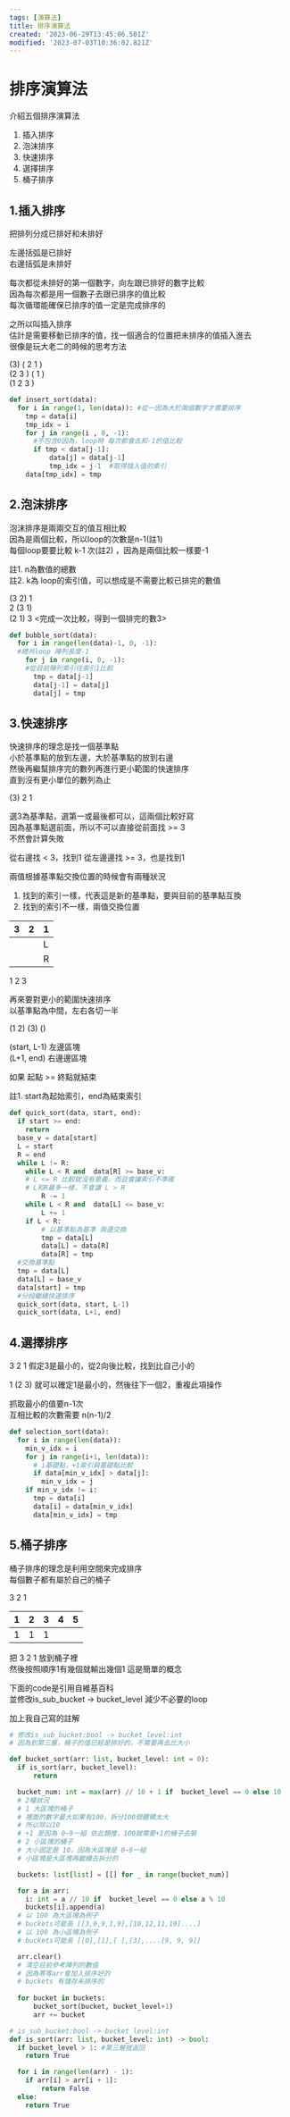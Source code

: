 ```yaml
---
tags: [演算法]
title: 排序演算法
created: '2023-06-29T13:45:06.501Z'
modified: '2023-07-03T10:36:02.821Z'
---
```


# 排序演算法

介紹五個排序演算法

1. 插入排序
2. 泡沫排序
3. 快速排序
4. 選擇排序
5. 桶子排序

## 1.插入排序

把排列分成已排好和未排好  

左邊括弧是已排好  
右邊括弧是未排好  

每次都從未排好的第一個數字，向左跟已排好的數字比較  
因為每次都是用一個數子去跟已排序的值比較  
每次循環能確保已排序的值一定是完成排序的

之所以叫插入排序  
估計是需要移動已排序的值，找一個適合的位置把未排序的值插入進去  
很像是玩大老二的時候的思考方法

(3) ( 2 1 )  
(2 3 ) ( 1 )  
(1   2   3 )

```python
def insert_sort(data):
  for i in range(1, len(data)): #從一因為大於兩個數字才需要排序
    tmp = data[i]
    tmp_idx = i
    for j in range(i , 0, -1):
      #不包含0因為，loop時 每次都會去和-1的值比較
      if tmp < data[j-1]:
          data[j] = data[j-1]
          tmp_idx = j-1  #取得插入值的索引
    data[tmp_idx] = tmp
```

## 2.泡沫排序


泡沫排序是兩兩交互的值互相比較  
因為是兩個比較，所以loop的次數是n-1(註1)  
每個loop要要比較 k-1 次(註2) ，因為是兩個比較一樣要-1

註1. n為數值的總數  
註2. k為 loop的索引值，可以想成是不需要比較已排完的數值

(3 2)   1  
2 (3    1)  
(2  1)  3   <完成一次比較，得到一個排完的數3>

```python
def bubble_sort(data):
  for i in range(len(data)-1, 0, -1):
  #總共loop 陣列長度-1
    for j in range(i, 0, -1):
    #從目前陣列索引往索引1比較
      tmp = data[j-1]
      data[j-1] = data[j]
      data[j] = tmp

```

## 3.快速排序

快速排序的理念是找一個基準點  
小於基準點的放到左邊，大於基準點的放到右邊  
然後再繼幫排序完的數列再進行更小範圍的快速排序  
直到沒有更小單位的數列為止

(3) 2 1   

選3為基準點，選第一或最後都可以，這兩個比較好寫  
因為基準點選前面，所以不可以直接從前面找 >= 3  
不然會計算失敗
 
從右邊找 < 3，找到1
從左邊邊找 >= 3，也是找到1

兩值根據基準點交換位置的時候會有兩種狀況
1. 找到的索引一樣，代表這是新的基準點，要與目前的基準點互換
2. 找到的索引不一樣，兩值交換位置

| 3 | 2 | 1 |
| --- | --- | --- | 
|  | | L |
|  |  | R |

1 2 3

再來要對更小的範圍快速排序  
以基準點為中間，左右各切一半  

(1 2) (3) ()

(start, L-1) 左邊區塊  
(L+1, end) 右邊邊區塊  

如果 起點 >= 終點就結束

註1. start為起始索引，end為結束索引

```python
def quick_sort(data, start, end):
  if start >= end:
    return
  base_v = data[start]
  L = start
  R = end
  while L != R:
    while L < R and  data[R] >= base_v: 
    # L <= R 比較就沒有意義，而且會讓索引不準確
    # L和R最多一樣，不會讓 L > R
        R -= 1
    while L < R and  data[L] <= base_v:
        L += 1
    if L < R:
        # 以基準點為基準 兩邊交換
        tmp = data[L]
        data[L] = data[R]
        data[R] = tmp
  #交換基準點
  tmp = data[L]
  data[L] = base_v
  data[start] = tmp
  #分段繼續快速排序
  quick_sort(data, start, L-1)
  quick_sort(data, L+1, end)

```

## 4.選擇排序
3 2 1
假定3是最小的，從2向後比較，找到比自己小的

1 (2 3)
就可以確定1是最小的，然後往下一個2，重複此項操作  

抓取最小的值要n-1次  
互相比較的次數需要 n(n-1)/2


```python
def selection_sort(data):
  for i in range(len(data)):
    min_v_idx = i
    for j in range(i+1, len(data)):
      # i基礎點，+1索引與基礎點比較
      if data[min_v_idx] > data[j]:
        min_v_idx = j
    if min_v_idx != i:
      tmp = data[i]
      data[i] = data[min_v_idx]
      data[min_v_idx] = tmp

```

## 5.桶子排序

桶子排序的理念是利用空間來完成排序  
每個數子都有屬於自己的桶子

3 2 1

| 1 | 2 | 3 | 4 | 5 |
| --- | --- | --- | --- | --- | 
| 1 | 1 | 1 | |  |

把 3  2  1 放到桶子裡  
然後按照順序1有幾個就輸出幾個1
這是簡單的概念

下面的code是引用自維基百科  
並修改is_sub_bucket -> bucket_level
減少不必要的loop

加上我自己寫的註解

```python
# 修改is_sub_bucket:bool -> bucket_level:int
# 因為到第三層，桶子的值已經是排好的，不需要再去比大小

def bucket_sort(arr: list, bucket_level: int = 0):
  if is_sort(arr, bucket_level):
      return

  bucket_num: int = max(arr) // 10 + 1 if  bucket_level == 0 else 10
  # 2種狀況
  # 1 大區塊的桶子
  # 裡面的數字最大如果有100，拆分100個體積太大
  # 所以除以10
  # +1 是因為 0~9一組 依此類推，100就需要+1的桶子去裝
  # 2 小區塊的桶子
  # 大小固定是 10，因為大區塊是 0~9一組
  # 小區塊是大區塊再繼續去拆分的

  buckets: list[list] = [[] for _ in range(bucket_num)]

  for a in arr:
    i: int = a // 10 if  bucket_level == 0 else a % 10
    buckets[i].append(a)
  # 以 100 為大區塊為例子
  # buckets可能長 [[3,0,9,1,9],[10,12,11,19]....]
  # 以 100 為小區塊為例子
  # buckets可能長 [[0],[1],[ ],[3],....[9, 9, 9]]

  arr.clear()
  # 清空目前參考陣列的數值
  # 因為等等arr會加入排序好的
  # buckets 有儲存未排序的
  
  for bucket in buckets:
      bucket_sort(bucket, bucket_level+1)
      arr += bucket

# is_sub_bucket:bool -> bucket_level:int
def is_sort(arr: list, bucket_level: int) -> bool:
  if bucket_level > 1: #第三層就返回
    return True

  for i in range(len(arr) - 1):
    if arr[i] > arr[i + 1]:
        return False
  else:
    return True
```

